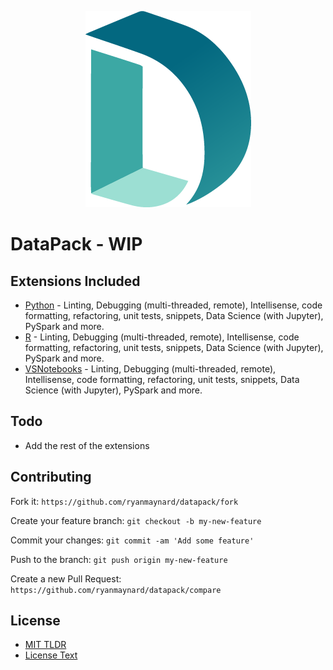 
<p align="center">
  <img src="https://raw.githubusercontent.com/ryanmaynard/datapack/master/logo.png">
</p>

# DataPack - WIP

## Extensions Included

* [Python][python] - Linting, Debugging (multi-threaded, remote), Intellisense, code formatting, refactoring, unit tests, snippets, Data Science (with Jupyter), PySpark and more.  
* [R][r] - Linting, Debugging (multi-threaded, remote), Intellisense, code formatting, refactoring, unit tests, snippets, Data Science (with Jupyter), PySpark and more.  
* [VSNotebooks][notebooks] - Linting, Debugging (multi-threaded, remote), Intellisense, code formatting, refactoring, unit tests, snippets, Data Science (with Jupyter), PySpark and more.  


## Todo

- Add the rest of the extensions


## Contributing

Fork it:
`https://github.com/ryanmaynard/datapack/fork`

Create your feature branch:
`git checkout -b my-new-feature`

Commit your changes:
`git commit -am 'Add some feature'`

Push to the branch:
`git push origin my-new-feature`

Create a new Pull Request:
`https://github.com/ryanmaynard/datapack/compare`

## License

* [MIT TLDR][mit]
* [License Text][license]



[python]: https://marketplace.visualstudio.com/items?itemName=ms-python.python
[r]: https://marketplace.visualstudio.com/items?itemName=Ikuyadeu.r
[notebooks]: https://marketplace.visualstudio.com/items?itemName=pavan.VSNotebooks
[mit]: https://tldrlegal.com/license/mit-license
[license]: https://github.com/ryanmaynard/datapack/blob/master/LICENSE
